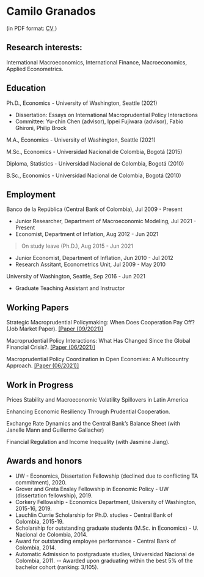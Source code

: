 # Camilo Granados 
(in PDF format: <a href="https://cagranados.github.io/Granados_CV.pdf" target="_blank">CV </a>)

## Research interests:

International Macroeconomics, International Finance, Macroeconomics, Applied Econometrics.

## Education

Ph.D., Economics - University of Washington, Seattle (2021) 
- Dissertation: Essays on International Macroprudential Policy Interactions
- Committee: Yu-chin Chen (advisor), Ippei Fujiwara (advisor), Fabio Ghironi, Philip Brock

M.A., Economics - University of Washington, Seattle (2021)

M.Sc., Economics - Universidad Nacional de Colombia, Bogotá (2015)

Diploma, Statistics - Universidad Nacional de Colombia, Bogotá (2010)

B.Sc., Economics - Universidad Nacional de Colombia, Bogotá (2010)

## Employment

Banco de la República (Central Bank of Colombia), Jul 2009 - Present
- Junior Researcher, Department of Macroeconomic Modeling, Jul 2021 - Present
- Economist, Department of Inflation, Aug 2012 - Jun 2021
> On study leave (Ph.D.), Aug 2015 - Jun 2021
- Junior Economist, Department of Inflation, Jun 2010 - Jul 2012
- Research Assitant, Econometrics Unit, Jul 2009 - May 2010

University of Washington, Seattle, Sep 2016 - Jun 2021
- Graduate Teaching Assistant and Instructor

## Working Papers

Strategic Macroprudential Policymaking: When Does Cooperation Pay Off? (Job Market Paper). <a href="https://cagranados.github.io/files/papers/DynCoop.pdf" target="_blank"><u>[Paper (09/2021)]</u></a>

Macroprudential Policy Interactions: What Has Changed Since the Global Financial Crisis?. <a href="https://cagranados.github.io/files/papers/MaPCoordFinite.pdf" target="_blank"><u>[Paper (06/2021)]</u></a>

Macroprudential Policy Coordination in Open Economies: A Multicountry Approach.  <a href="https://cagranados.github.io/files/papers/MaPInteractions.pdf"><u>[Paper (06/2021)]</u></a> 

## Work in Progress

Prices Stability and Macroeconomic Volatility Spillovers in Latin America

Enhancing Economic Resiliency Through Prudential Cooperation.

Exchange Rate Dynamics and the Central Bank’s Balance Sheet (with Janelle Mann and Guillermo
Gallacher)

Financial Regulation and Income Inequality (with Jasmine Jiang).

## Awards and honors

- UW - Economics, Dissertation Fellowship (declined due to conflicting TA commitment), 2020.
- Grover and Greta Ensley Fellowship in Economic Policy - UW (dissertation fellowship), 2019.
- Corkery Fellowship - Economics Department, University of Washington, 2015-16, 2019.
- Lauchlin Currie Scholarship for Ph.D. studies - Central Bank of Colombia, 2015-19.
- Scholarship for outstanding graduate students (M.Sc. in Economics) - U. Nacional de Colombia, 2014.
- Award for outstanding employee performance - Central Bank of Colombia, 2014.
- Automatic Admission to postgraduate studies, Universidad Nacional de Colombia, 2011.
-- Awarded upon graduating within the best 5% of the bachelor cohort (ranking: 3/105).
